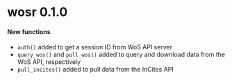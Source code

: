 # wosr 0.1.0

#### New functions

* `auth()` added to get a session ID from WoS API server
* `query_wos()` and `pull_wos()` added to query and download data from the WoS API, respectively
* `pull_incites()` added to pull data from the InCites API
